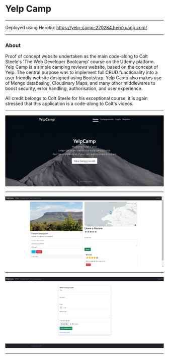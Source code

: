 # Yelp Camp

---

Deployed using Heroku: https://yelp-camp-220284.herokuapp.com/

---

### About
Proof of concept website undertaken as the main code-along to Colt Steele's 'The Web Developer Bootcamp' course on the Udemy platform. 
Yelp Camp is a simple camping reviews website, based on the concept of Yelp. The central purpose was to implement full CRUD functionality into a user friendly website designed using Bootstrap. Yelp Camp also makes use of Mongo databasing, Cloudinary Maps, and many other middlewares to boost security, error handling, authorisation, and user experience. 

All credit belongs to Colt Steele for his exceptional course, it is again stressed that this application is a code-along to Colt's videos. 

--- 

![alt text](readMeImgs/yelpCampHome.png)

---

![alt text](readMeImgs/yelpCampShow.png)

---

![alt text](readMeImgs/yelpCampNew.png)

---
